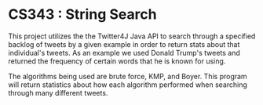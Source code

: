 # CS343 : String Search

This project utilizes the the Twitter4J Java API to search through a specified backlog of tweets by a given example in order to return stats about that individual's tweets. As an example we used Donald Trump's tweets and returned the frequency of certain words that he is known for using.

The algorithms being used are brute force, KMP, and Boyer. This program will return statistics about how each algorithm performed when searching through many different tweets.